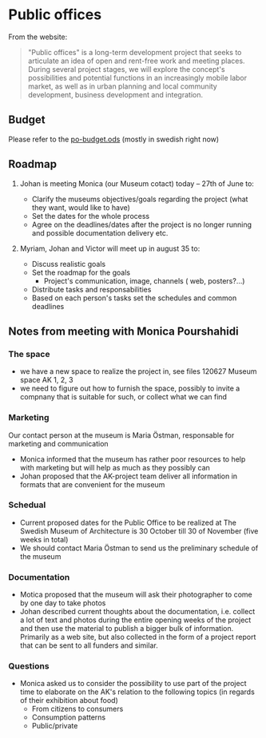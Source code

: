 # Public offices

From the website:
> "Public offices" is a long-term development project that seeks to articulate an idea of open and rent-free work and meeting places. During several project stages, we will explore the concept's possibilities and potential functions in an increasingly mobile labor market, as well as in urban planning and local community development, business development and integration.

## Budget

Please refer to the [po-budget.ods](https://github.com/vectorsize/dilettant/blob/master/po-budget.ods) (mostly in swedish right now)

## Roadmap

1. Johan is meeting Monica (our Museum cotact) today – 27th of June to:
	* Clarify the museums objectives/goals regarding the project (what they want, would like to have)
	* Set the dates for the whole process
	* Agree on the deadlines/dates after the project is no longer running and possible documentation delivery etc.

2. Myriam, Johan and Victor will meet up in august 35 to:
	* Discuss realistic goals <coment to test>
	* Set the roadmap for the goals
		* Project's communication, image, channels ( web, posters?...)
	* Distribute tasks and responsabilities
	* Based on each person's tasks set the schedules and common deadlines

## Notes from meeting with Monica Pourshahidi

### The space
* we have a new space to realize the project in, see files 120627 Museum space AK 1, 2, 3
* we need to figure out how to furnish the space, possibly to invite a compnany that is suitable for such, or collect what we can find

### Marketing
Our contact person at the museum is Maria Östman, responsable for marketing and communication 
* 	Monica informed that the museum has rather poor resources to help with marketing but will help as much as they possibly can
* Johan proposed that the AK-project team deliver all information in formats that are convenient for the museum

### Schedual
* Current proposed dates for the Public Office to be realized at The Swedish Museum of Architecture is 30 October till 30 of November (five weeks in total)
* We should contact Maria Östman to send us the preliminary schedule of the museum

### Documentation
* Motica proposed that the museum will ask their photographer to come by one day to take photos
* Johan described current thoughts about the documentation, i.e. collect a lot of text and photos during the entire opening weeks of the project and then use the material to publish a bigger bulk of information. Primarily as a web site, but also collected in the form of a project report that can be sent to all funders and similar.

### Questions
* Monica asked us to consider the possibility to use part of the project time to elaborate on the AK's relation to the following topics (in regards of their exhibition about food)
	* From citizens to consumers
	* Consumption patterns
	* Public/private